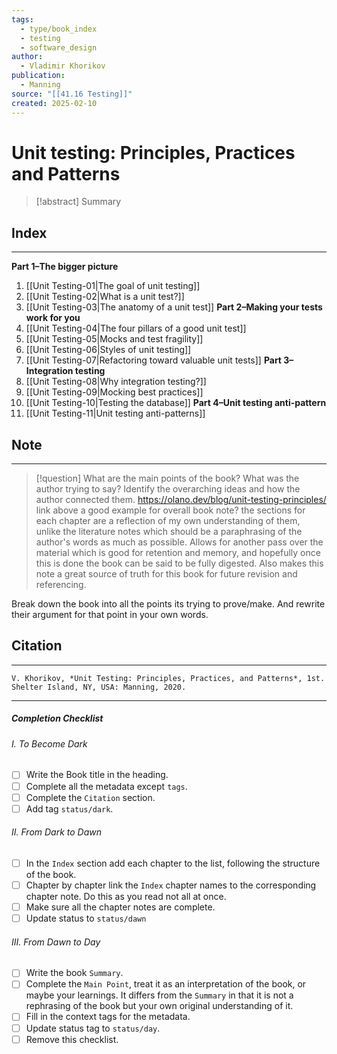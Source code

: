 ```yaml
---
tags:
  - type/book_index
  - testing
  - software_design
author:
  - Vladimir Khorikov
publication:
  - Manning
source: "[[41.16 Testing]]"
created: 2025-02-10
---
```

# Unit testing: Principles, Practices and Patterns

> [!abstract] Summary
## Index
---
**Part 1–The bigger picture**
1. [[Unit Testing-01|The goal of unit testing]]
2. [[Unit Testing-02|What is a unit test?]]
3. [[Unit Testing-03|The anatomy of a unit test]]
**Part 2–Making your tests work for you**
4. [[Unit Testing-04|The four pillars of a good unit test]]
5. [[Unit Testing-05|Mocks and test fragility]]
6. [[Unit Testing-06|Styles of unit testing]]
7. [[Unit Testing-07|Refactoring toward valuable unit tests]]
**Part 3–Integration testing**
8. [[Unit Testing-08|Why integration testing?]]
9. [[Unit Testing-09|Mocking best practices]]
10. [[Unit Testing-10|Testing the database]]
**Part 4–Unit testing anti-pattern**
11. [[Unit Testing-11|Unit testing anti-patterns]]
## Note
---

> [!question] What are the main points of the book?
> What was the author trying to say? Identify the overarching ideas and how the author connected them.
https://olano.dev/blog/unit-testing-principles/
link above a good example for overall book note? the sections for each chapter are a reflection of my own understanding of them, unlike the literature notes which should be a paraphrasing of the author's words as much as possible. Allows for another pass over the material which is good for retention and memory, and hopefully once this is done the book can be said to be fully digested. Also makes this note a great source of truth for this book for future revision and referencing.

Break down the book into all the points its trying to prove/make. And rewrite their argument for that point in your own words.
## Citation
---
```
V. Khorikov, *Unit Testing: Principles, Practices, and Patterns*, 1st. Shelter Island, NY, USA: Manning, 2020.
```
---
##### Completion Checklist
###### I. To Become Dark
- [ ] Write the Book title in the heading.
- [ ] Complete all the metadata except `tags`.
- [ ] Complete the `Citation` section.
- [ ] Add tag `status/dark`.
###### II. From Dark to Dawn
- [ ] In the `Index` section add each chapter to the list, following the structure of the book.
- [ ] Chapter by chapter link the `Index` chapter names to the corresponding chapter note. Do this as you read not all at once.
- [ ] Make sure all the chapter notes are complete.
- [ ] Update status to `status/dawn`
###### III. From Dawn to Day
- [ ] Write the book `Summary`.
- [ ] Complete the `Main Point`, treat it as an interpretation of the book, or maybe your learnings. It differs from the `Summary` in that it is not a rephrasing of the book but your own original understanding of it.
- [ ] Fill in the context tags for the metadata.
- [ ] Update status tag to `status/day`.
- [ ] Remove this checklist.
